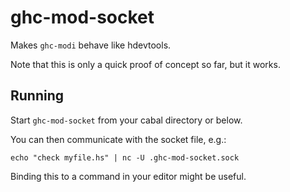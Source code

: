 ghc-mod-socket
==============

Makes `ghc-modi` behave like hdevtools.

Note that this is only a quick proof of concept so far, but it works.

## Running

Start `ghc-mod-socket` from your cabal directory or below.

You can then communicate with the socket file, e.g.:

`echo "check myfile.hs" | nc -U .ghc-mod-socket.sock`

Binding this to a command in your editor might be useful.
